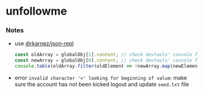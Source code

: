 unfollowme
==========
### Notes
- use [dirkarnez/json-repl](https://github.com/dirkarnez/json-repl)
  ```javascript
  const oldArray = globalObj[1].content; // check devtools' console for new array index
  const newArray = globalObj[0].content; // check devtools' console for new array index
  console.table(oldArray.filter(oldElement => !newArray.map(newElement => newElement["id"]).includes(oldElement["id"])));
  ```
- error ```invalid character '<' looking for beginning of value```: make sure the account has not been kicked logout and update `seed.txt` file
